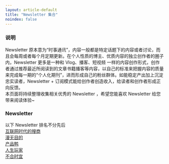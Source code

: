 ```yaml
---
layout: article-default
title: "Newsletter 集合"
noindex: false
---
```


<article>
    <h3>说明</h3>
    Newsletter 原本意为“时事通讯”，内容一般都是特定话题下的内容或者讨论，而且会每周或者每个月定期更新。在个人性质的博主、优质内容的独立创作者的圈子内，Newsletter 更多是一种和 Vlog、播客、短视频 一样的内容创作形式，创作者通过推荐最近所阅读到的文章书籍播客等内容，以自己的标准来把握内容的质量来完成每一期的“个人化期刊”，进而形成自己的粉丝群体。如能稳定产出加上沉淀忠实读者，Newsletter + 订阅模式能给创作者创造收入，给读者和创作者形成正向反馈。
    <br> 本页面将持续整理收集相关优秀的 Newsletter ，希望您能喜欢 Newsletter 给您带来阅读体验~
    <h3>Newsletter</h3>
    以下 Newsletter 排名不分先后
    <br><a target="_blank" rel="noopener nofollow" href="https://search.zhubai.love/">互联网时代的搜商</a>
    <br><a target="_blank" rel="noopener nofollow" href="https://manwumudi.zhubai.love/">漫无目的</a>
    <br><a target="_blank" rel="noopener nofollow" href="https://produck.zhubai.love/">产品鸭</a>
    <br><a target="_blank" rel="noopener nofollow" href="https://lifeplayer.zhubai.love/">人生玩家</a>
    <br><a target="_blank" rel="noopener nofollow" href="https://huiris.zhubai.love/">不合时宜</a>
</article>